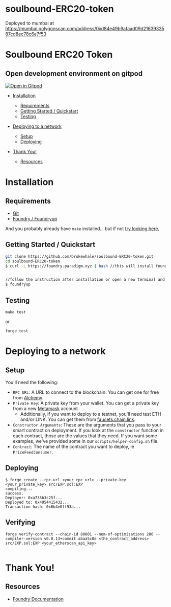 # soulbound-ERC20-token

Deployed to mumbai at https://mumbai.polygonscan.com/address/0xd84e49b9afaad09d2163933587cd8ec78c6e7f53

# Soulbound ERC20 Token

## Open development environment on gitpod

[![Open in Gitpod](https://gitpod.io/button/open-in-gitpod.svg)](https://gitpod.io/#https://github.com/brokewhale/soulbound-ERC20-token)

- [Installation](#installation)
  - [Requirements](#requirements)
  - [Getting Started / Quickstart](#getting-started--quickstart)
  - [Testing](#testing)
- [Deploying to a network](#deploying-to-a-network)

  - [Setup](#setup)
  - [Deploying](#deploying)

- [Thank You!](#thank-you)
  - [Resources](#resources)

# Installation

## Requirements

- [Git](https://git-scm.com/book/en/v2/Getting-Started-Installing-Git)
- [Foundry / Foundryup](https://github.com/gakonst/foundry)

And you probably already have `make` installed... but if not [try looking here.](https://askubuntu.com/questions/161104/how-do-i-install-make)

## Getting Started / Quickstart

```sh
git clone https://github.com/brokewhale/soulbound-ERC20-token.git
cd soulbound-ERC20-token
$ curl -L https://foundry.paradigm.xyz | bash //this will install foundry


//follow the instruction after installation or open a new terminal and run
$ foundryup
```

## Testing

```
make test
```

or

```
forge test
```

# Deploying to a network

## Setup

You'll need the following:

- `RPC URL`: A URL to connect to the blockchain. You can get one for free from [Alchemy](https://www.alchemy.com/).
- `Private Key`: A private key from your wallet. You can get a private key from a new [Metamask](https://metamask.io/) account
  - Additionally, if you want to deploy to a testnet, you'll need test ETH and/or LINK. You can get them from [faucets.chain.link](https://faucets.chain.link/).
- `Constructor Arguments`: These are the arguments that you pass to your smart contract on deployment. If you look at the `constructor` function in each contract, those are the values that they need. If you want some examples, we've provided some in our `scripts/helper-config.sh` file.
- `Contract`: The name of the contract you want to deploy, ie `PriceFeedConsumer`.

## Deploying

```
$ forge create --rpc-url <your_rpc_url> --private-key <your_private_key> src/EXP.sol:EXP
compiling...
success.
Deployer: 0xa735b3c25f...
Deployed to: 0x4054415432...
Transaction hash: 0x6b4e0ff93a...

```

## Verifying

```
forge verify-contract --chain-id 80001 --num-of-optimizations 200 --compiler-version v0.8.13+commit.abaa5c0e <the_contract_address> src/EXP.sol:EXP <your_etherscan_api_key>


```

# Thank You!

## Resources

- [Foundry Documentation](https://onbjerg.github.io/foundry-book/)
